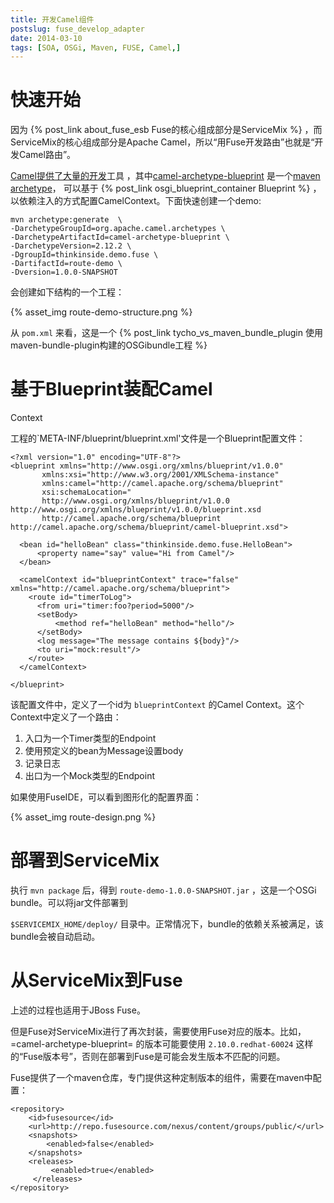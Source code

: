 ```yaml
---
title: 开发Camel组件
postslug: fuse_develop_adapter
date: 2014-03-10
tags: [SOA, OSGi, Maven, FUSE, Camel,]
---
```



快速开始
========

因为  {% post_link about_fuse_esb Fuse的核心组成部分是ServiceMix %} ，而ServiceMix的核心组成部分是Apache
Camel，所以“用Fuse开发路由”也就是“开发Camel路由”。

[Camel提供了大量的开发](http://search.maven.org/#search%7Cga%7C1%7Corg.apache.camel.archetypes)工具
，其中[camel-archetype-blueprint](http://search.maven.org/#search%7Cga%7C1%7Ca%3A%22camel-archetype-blueprint%22)
是一个[maven
archetype](http://maven.apache.org/guides/introduction/introduction-to-archetypes.html)，
可以基于
{% post_link osgi_blueprint_container Blueprint %}
，以依赖注入的方式配置CamelContext。下面快速创建一个demo:

``` {.bash}
mvn archetype:generate  \
-DarchetypeGroupId=org.apache.camel.archetypes \
-DarchetypeArtifactId=camel-archetype-blueprint \
-DarchetypeVersion=2.12.2 \
-DgroupId=thinkinside.demo.fuse \
-DartifactId=route-demo \
-Dversion=1.0.0-SNAPSHOT
```

会创建如下结构的一个工程：


{% asset_img route-demo-structure.png %}

从 `pom.xml`
来看，这是一个 {% post_link tycho_vs_maven_bundle_plugin 使用maven-bundle-plugin构建的OSGibundle工程 %}

基于Blueprint装配Camel
=====================

Context

工程的\`META-INF/blueprint/blueprint.xml'文件是一个Blueprint配置文件：

``` {.xml}
<?xml version="1.0" encoding="UTF-8"?>
<blueprint xmlns="http://www.osgi.org/xmlns/blueprint/v1.0.0"
       xmlns:xsi="http://www.w3.org/2001/XMLSchema-instance"
       xmlns:camel="http://camel.apache.org/schema/blueprint"
       xsi:schemaLocation="
       http://www.osgi.org/xmlns/blueprint/v1.0.0 http://www.osgi.org/xmlns/blueprint/v1.0.0/blueprint.xsd
       http://camel.apache.org/schema/blueprint http://camel.apache.org/schema/blueprint/camel-blueprint.xsd">

  <bean id="helloBean" class="thinkinside.demo.fuse.HelloBean">
      <property name="say" value="Hi from Camel"/>
  </bean>

  <camelContext id="blueprintContext" trace="false" xmlns="http://camel.apache.org/schema/blueprint">
    <route id="timerToLog">
      <from uri="timer:foo?period=5000"/>
      <setBody>
          <method ref="helloBean" method="hello"/>
      </setBody>
      <log message="The message contains ${body}"/>
      <to uri="mock:result"/>
    </route>
  </camelContext>

</blueprint>
```

该配置文件中，定义了一个id为 `blueprintContext` 的Camel
Context。这个Context中定义了一个路由：

1.  入口为一个Timer类型的Endpoint
2.  使用预定义的bean为Message设置body
3.  记录日志
4.  出口为一个Mock类型的Endpoint

如果使用FuseIDE，可以看到图形化的配置界面：

{% asset_img route-design.png %}


部署到ServiceMix
================

执行 `mvn package` 后，得到 `route-demo-1.0.0-SNAPSHOT.jar`
，这是一个OSGi bundle。可以将jar文件部署到

`$SERVICEMIX_HOME/deploy/`
目录中。正常情况下，bundle的依赖关系被满足，该bundle会被自动启动。

从ServiceMix到Fuse
==================

上述的过程也适用于JBoss Fuse。

但是Fuse对ServiceMix进行了再次封装，需要使用Fuse对应的版本。比如，=camel-archetype-blueprint=
的版本可能要使用 `2.10.0.redhat-60024`
这样的“Fuse版本号”，否则在部署到Fuse是可能会发生版本不匹配的问题。

Fuse提供了一个maven仓库，专门提供这种定制版本的组件，需要在maven中配置：

``` {.xml}
<repository>
    <id>fusesource</id>
    <url>http://repo.fusesource.com/nexus/content/groups/public/</url>
    <snapshots>
        <enabled>false</enabled>
    </snapshots>
    <releases>
         <enabled>true</enabled>
     </releases>
</repository>
```
